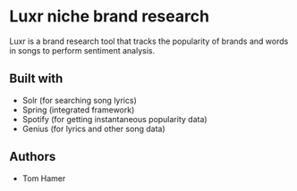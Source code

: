 # Luxr niche brand research

Luxr is a brand research tool that tracks the popularity of brands and words in songs to perform sentiment analysis.

## Built with

- Solr (for searching song lyrics)
- Spring (integrated framework)
- Spotify (for getting instantaneous popularity data)
- Genius (for lyrics and other song data)

## Authors
- Tom Hamer
